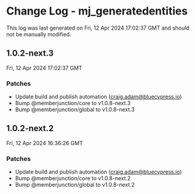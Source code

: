 # Change Log - mj_generatedentities

This log was last generated on Fri, 12 Apr 2024 17:02:37 GMT and should not be manually modified.

<!-- Start content -->

## 1.0.2-next.3

Fri, 12 Apr 2024 17:02:37 GMT

### Patches

- Update build and publish automation (craig.adam@bluecypress.io)
- Bump @memberjunction/core to v1.0.8-next.3
- Bump @memberjunction/global to v1.0.8-next.3

## 1.0.2-next.2

Fri, 12 Apr 2024 16:36:26 GMT

### Patches

- Update build and publish automation (craig.adam@bluecypress.io)
- Bump @memberjunction/core to v1.0.8-next.2
- Bump @memberjunction/global to v1.0.8-next.2
